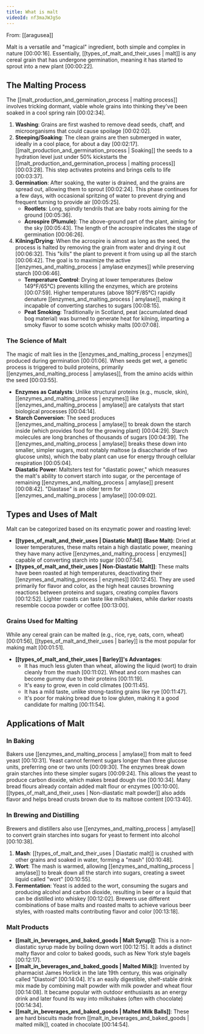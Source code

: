 ```yaml
---
title: What is malt
videoId: nf3maJWJgSo
---
```


From: [[aragusea]] <br/> 

Malt is a versatile and "magical" ingredient, both simple and complex in nature <a class="yt-timestamp" data-t="00:00:16">[00:00:16]</a>. Essentially, [[types_of_malt_and_their_uses | malt]] is any cereal grain that has undergone germination, meaning it has started to sprout into a new plant <a class="yt-timestamp" data-t="00:00:22">[00:00:22]</a>.

## The Malting Process

The [[malt_production_and_germination_process | malting process]] involves tricking dormant, viable whole grains into thinking they've been soaked in a cool spring rain <a class="yt-timestamp" data-t="00:02:34">[00:02:34]</a>.

1.  **Washing**: Grains are first washed to remove dead seeds, chaff, and microorganisms that could cause spoilage <a class="yt-timestamp" data-t="00:02:02">[00:02:02]</a>.
2.  **Steeping/Soaking**: The clean grains are then submerged in water, ideally in a cool place, for about a day <a class="yt-timestamp" data-t="00:02:17">[00:02:17]</a>. [[malt_production_and_germination_process | Soaking]] the seeds to a hydration level just under 50% kickstarts the [[malt_production_and_germination_process | malting process]] <a class="yt-timestamp" data-t="00:03:28">[00:03:28]</a>. This step activates proteins and brings cells to life <a class="yt-timestamp" data-t="00:03:37">[00:03:37]</a>.
3.  **Germination**: After soaking, the water is drained, and the grains are spread out, allowing them to sprout <a class="yt-timestamp" data-t="00:02:24">[00:02:24]</a>. This phase continues for a few days, with occasional spritzing of water to prevent drying and frequent turning to provide air <a class="yt-timestamp" data-t="00:05:25">[00:05:25]</a>.
    *   **Rootlets**: Long, spindly tendrils that are baby roots aiming for the ground <a class="yt-timestamp" data-t="00:05:36">[00:05:36]</a>.
    *   **Acrospire (Plumule)**: The above-ground part of the plant, aiming for the sky <a class="yt-timestamp" data-t="00:05:43">[00:05:43]</a>. The length of the acrospire indicates the stage of germination <a class="yt-timestamp" data-t="00:06:26">[00:06:26]</a>.
4.  **Kilning/Drying**: When the acrospire is almost as long as the seed, the process is halted by removing the grain from water and drying it out <a class="yt-timestamp" data-t="00:06:32">[00:06:32]</a>. This "kills" the plant to prevent it from using up all the starch <a class="yt-timestamp" data-t="00:06:42">[00:06:42]</a>. The goal is to maximize the active [[enzymes_and_malting_process | amylase enzymes]] while preserving starch <a class="yt-timestamp" data-t="00:06:46">[00:06:46]</a>.
    *   **Temperature Control**: Drying at lower temperatures (below 149°F/65°C) prevents killing the enzymes, which are proteins <a class="yt-timestamp" data-t="00:07:59">[00:07:59]</a>. Higher temperatures (above 180°F/85°C) rapidly denature [[enzymes_and_malting_process | amylase]], making it incapable of converting starches to sugars <a class="yt-timestamp" data-t="00:08:15">[00:08:15]</a>.
    *   **Peat Smoking**: Traditionally in Scotland, peat (accumulated dead bog material) was burned to generate heat for kilning, imparting a smoky flavor to some scotch whisky malts <a class="yt-timestamp" data-t="00:07:08">[00:07:08]</a>.

### The Science of Malt

The magic of malt lies in the [[enzymes_and_malting_process | enzymes]] produced during germination <a class="yt-timestamp" data-t="00:01:06">[00:01:06]</a>. When seeds get wet, a genetic process is triggered to build proteins, primarily [[enzymes_and_malting_process | amylases]], from the amino acids within the seed <a class="yt-timestamp" data-t="00:03:55">[00:03:55]</a>.

*   **Enzymes as Catalysts**: Unlike structural proteins (e.g., muscle, skin), [[enzymes_and_malting_process | enzymes]] like [[enzymes_and_malting_process | amylase]] are catalysts that start biological processes <a class="yt-timestamp" data-t="00:04:14">[00:04:14]</a>.
*   **Starch Conversion**: The seed produces [[enzymes_and_malting_process | amylase]] to break down the starch inside (which provides food for the growing plant) <a class="yt-timestamp" data-t="00:04:29">[00:04:29]</a>. Starch molecules are long branches of thousands of sugars <a class="yt-timestamp" data-t="00:04:39">[00:04:39]</a>. The [[enzymes_and_malting_process | amylase]] breaks these down into smaller, simpler sugars, most notably maltose (a disaccharide of two glucose units), which the baby plant can use for energy through cellular respiration <a class="yt-timestamp" data-t="00:05:04">[00:05:04]</a>.
*   **Diastatic Power**: Maltsters test for "diastatic power," which measures the malt's ability to convert starch into sugar, or the percentage of remaining [[enzymes_and_malting_process | amylase]] present <a class="yt-timestamp" data-t="00:08:42">[00:08:42]</a>. "Diastase" is an older term for [[enzymes_and_malting_process | amylase]] <a class="yt-timestamp" data-t="00:09:02">[00:09:02]</a>.

## Types and Uses of Malt

Malt can be categorized based on its enzymatic power and roasting level:

*   **[[types_of_malt_and_their_uses | Diastatic Malt]] (Base Malt)**: Dried at lower temperatures, these malts retain a high diastatic power, meaning they have many active [[enzymes_and_malting_process | enzymes]] capable of converting starch into sugar <a class="yt-timestamp" data-t="00:07:54">[00:07:54]</a>.
*   **[[types_of_malt_and_their_uses | Non-Diastatic Malt]]**: These malts have been roasted at high temperatures, deactivating their [[enzymes_and_malting_process | enzymes]] <a class="yt-timestamp" data-t="00:12:45">[00:12:45]</a>. They are used primarily for flavor and color, as the high heat causes browning reactions between proteins and sugars, creating complex flavors <a class="yt-timestamp" data-t="00:12:52">[00:12:52]</a>. Lighter roasts can taste like milkshakes, while darker roasts resemble cocoa powder or coffee <a class="yt-timestamp" data-t="00:13:00">[00:13:00]</a>.

### Grains Used for Malting

While any cereal grain can be malted (e.g., rice, rye, oats, corn, wheat) <a class="yt-timestamp" data-t="00:01:56">[00:01:56]</a>, [[types_of_malt_and_their_uses | barley]] is the most popular for making malt <a class="yt-timestamp" data-t="00:01:51">[00:01:51]</a>.

*   **[[types_of_malt_and_their_uses | Barley]]'s Advantages**:
    *   It has much less gluten than wheat, allowing the liquid (wort) to drain cleanly from the mash <a class="yt-timestamp" data-t="00:11:02">[00:11:02]</a>. Wheat and corn mashes can become gummy due to their proteins <a class="yt-timestamp" data-t="00:11:19">[00:11:19]</a>.
    *   It's easy to grow, even in cold climates <a class="yt-timestamp" data-t="00:11:45">[00:11:45]</a>.
    *   It has a mild taste, unlike strong-tasting grains like rye <a class="yt-timestamp" data-t="00:11:47">[00:11:47]</a>.
    *   It's poor for making bread due to low gluten, making it a good candidate for malting <a class="yt-timestamp" data-t="00:11:54">[00:11:54]</a>.

## Applications of Malt

### In Baking

Bakers use [[enzymes_and_malting_process | amylase]] from malt to feed yeast <a class="yt-timestamp" data-t="00:10:31">[00:10:31]</a>. Yeast cannot ferment sugars longer than three glucose units, preferring one or two units <a class="yt-timestamp" data-t="00:09:30">[00:09:30]</a>. The enzymes break down grain starches into these simpler sugars <a class="yt-timestamp" data-t="00:09:24">[00:09:24]</a>. This allows the yeast to produce carbon dioxide, which makes bread dough rise <a class="yt-timestamp" data-t="00:10:34">[00:10:34]</a>. Many bread flours already contain added malt flour or enzymes <a class="yt-timestamp" data-t="00:10:00">[00:10:00]</a>. [[types_of_malt_and_their_uses | Non-diastatic malt powder]] also adds flavor and helps bread crusts brown due to its maltose content <a class="yt-timestamp" data-t="00:13:40">[00:13:40]</a>.

### In Brewing and Distilling

Brewers and distillers also use [[enzymes_and_malting_process | amylase]] to convert grain starches into sugars for yeast to ferment into alcohol <a class="yt-timestamp" data-t="00:10:38">[00:10:38]</a>.
1.  **Mash**: [[types_of_malt_and_their_uses | Diastatic malt]] is crushed with other grains and soaked in water, forming a "mash" <a class="yt-timestamp" data-t="00:10:48">[00:10:48]</a>.
2.  **Wort**: The mash is warmed, allowing [[enzymes_and_malting_process | amylase]] to break down all the starch into sugars, creating a sweet liquid called "wort" <a class="yt-timestamp" data-t="00:10:55">[00:10:55]</a>.
3.  **Fermentation**: Yeast is added to the wort, consuming the sugars and producing alcohol and carbon dioxide, resulting in beer or a liquid that can be distilled into whiskey <a class="yt-timestamp" data-t="00:12:02">[00:12:02]</a>. Brewers use different combinations of base malts and roasted malts to achieve various beer styles, with roasted malts contributing flavor and color <a class="yt-timestamp" data-t="00:13:18">[00:13:18]</a>.

### Malt Products

*   **[[malt_in_beverages_and_baked_goods | Malt Syrup]]**: This is a non-diastatic syrup made by boiling down wort <a class="yt-timestamp" data-t="00:12:15">[00:12:15]</a>. It adds a distinct malty flavor and color to baked goods, such as New York style bagels <a class="yt-timestamp" data-t="00:12:17">[00:12:17]</a>.
*   **[[malt_in_beverages_and_baked_goods | Malted Milk]]**: Invented by pharmacist James Horlick in the late 19th century, this was originally called "Diastoid" <a class="yt-timestamp" data-t="00:14:04">[00:14:04]</a>. It's an easily digestible, shelf-stable drink mix made by combining malt powder with milk powder and wheat flour <a class="yt-timestamp" data-t="00:14:08">[00:14:08]</a>. It became popular with outdoor enthusiasts as an energy drink and later found its way into milkshakes (often with chocolate) <a class="yt-timestamp" data-t="00:14:34">[00:14:34]</a>.
*   **[[malt_in_beverages_and_baked_goods | Malted Milk Balls]]**: These are hard biscuits made from [[malt_in_beverages_and_baked_goods | malted milk]], coated in chocolate <a class="yt-timestamp" data-t="00:14:54">[00:14:54]</a>.
